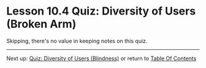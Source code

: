 # Lesson 10.4 Quiz: Diversity of Users (Broken Arm)

Skipping, there's no value in keeping notes on this quiz.

- - -
Next up: [Quiz: Diversity of Users (Blindness)](ND024_Part2_Lesson10_05.md) or return to [Table Of Contents](./ND024_TableOfContents.md)
